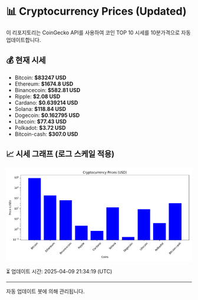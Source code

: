 
# 📊 Cryptocurrency Prices (Updated)

이 리포지토리는 CoinGecko API를 사용하여 코인 TOP 10 시세를 10분가격으로 자동 업데이트합니다.

## 💰 현재 시세
- Bitcoin: **$83247 USD**
- Ethereum: **$1674.8 USD**
- Binancecoin: **$582.81 USD**
- Ripple: **$2.08 USD**
- Cardano: **$0.639214 USD**
- Solana: **$118.84 USD**
- Dogecoin: **$0.162795 USD**
- Litecoin: **$77.43 USD**
- Polkadot: **$3.72 USD**
- Bitcoin-cash: **$307.0 USD**

## 📈 시세 그래프 (로그 스케일 적용)
![Crypto Prices](crypto_prices.png)

⏳ 업데이트 시간: 2025-04-09 21:34:19 (UTC)

---
자동 업데이트 봇에 의해 관리됩니다.
